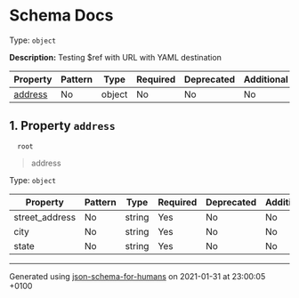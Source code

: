 # Schema Docs

Type: `object`

**Description:** Testing $ref with URL with YAML destination

| Property | Pattern | Type | Required | Deprecated | Additional | Description |
| -------- | ------- | ---- | -------- | ---------- | ---------- | ----------- |
| [address](#address)|No|object|No|No| No||

## <a name="address"></a> 1. Property `address`

      root
 >   address

Type: `object`

| Property | Pattern | Type | Required | Deprecated | Additional | Description |
| -------- | ------- | ---- | -------- | ---------- | ---------- | ----------- |
|street_address|No|string|Yes|No| No||
|city|No|string|Yes|No| No||
|state|No|string|Yes|No| No||

----------------------------------------------------------------------------------------------------------------------------
Generated using [json-schema-for-humans](https://github.com/coveooss/json-schema-for-humans) on 2021-01-31 at 23:00:05 +0100